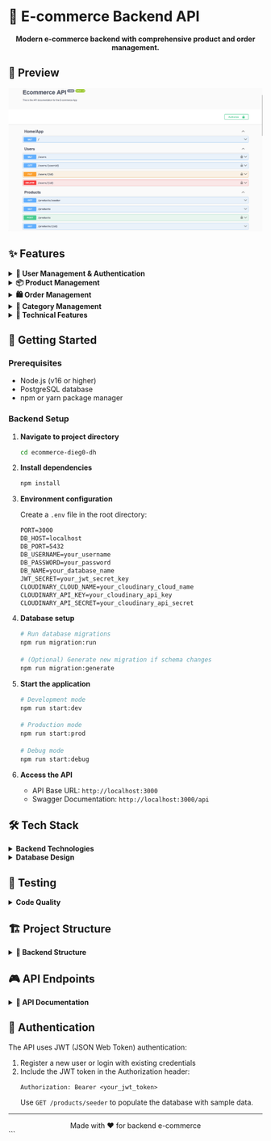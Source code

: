 # 🛒 E-commerce Backend API

<div align="center">
  <p>
    <strong>Modern e-commerce backend with comprehensive product and order management.</strong>
  </p>
</div>

## 📸 Preview

<div align="center">
  <img src="./ecommerce-dieg0-dh/assets/4.png" alt="E-commerce Backend Preview" width="800">
</div>

## ✨ Features

<details>
  <summary><strong>👤 User Management & Authentication</strong></summary>

- Secure user registration and login with JWT authentication
- Password encryption using bcrypt
- Role-based access control (Admin/User roles)
- User profile management
- Protected routes with guards and decorators
</details>

<details>
  <summary><strong>📦 Product Management</strong></summary>

- Complete CRUD operations for products
- Product categorization system
- Product pagination and filtering
- Stock management
- Product seeding with sample data
</details>

<details>
  <summary><strong>🛍️ Order Management</strong></summary>

- Order status management
- Integration with product inventory
</details>

<details>
  <summary><strong>📂 Category Management</strong></summary>

- Category creation and management
- Product-category relationships
- Category-based product filtering
</details>

<details>
  <summary><strong>🔧 Technical Features</strong></summary>

- Full TypeScript implementation with NestJS framework
- TypeORM with PostgreSQL database
- RESTful API architecture
- Swagger API documentation
- File upload with Multer
- Environment-based configuration
- ESLint code quality enforcement
- Input validation with class-validator
</details>

## 🚀 Getting Started

### Prerequisites

- Node.js (v16 or higher)
- PostgreSQL database
- npm or yarn package manager

### Backend Setup

1. **Navigate to project directory**

   ```bash
   cd ecommerce-dieg0-dh
   ```

2. **Install dependencies**

   ```bash
   npm install
   ```

3. **Environment configuration**

   Create a `.env` file in the root directory:

   ```env
   PORT=3000
   DB_HOST=localhost
   DB_PORT=5432
   DB_USERNAME=your_username
   DB_PASSWORD=your_password
   DB_NAME=your_database_name
   JWT_SECRET=your_jwt_secret_key
   CLOUDINARY_CLOUD_NAME=your_cloudinary_cloud_name
   CLOUDINARY_API_KEY=your_cloudinary_api_key
   CLOUDINARY_API_SECRET=your_cloudinary_api_secret
   ```

4. **Database setup**

   ```bash
   # Run database migrations
   npm run migration:run

   # (Optional) Generate new migration if schema changes
   npm run migration:generate
   ```

5. **Start the application**

   ```bash
   # Development mode
   npm run start:dev

   # Production mode
   npm run start:prod

   # Debug mode
   npm run start:debug
   ```

6. **Access the API**

   - API Base URL: `http://localhost:3000`
   - Swagger Documentation: `http://localhost:3000/api`

## 🛠️ Tech Stack

<details>
  <summary><strong>Backend Technologies</strong></summary>

- **NestJS** - Progressive Node.js framework
- **TypeScript** - Type-safe JavaScript
- **TypeORM** - Object-relational mapping
- **PostgreSQL** - Relational database
- **JWT** - JSON Web Token authentication
- **bcrypt** - Password hashing
- **Swagger** - API documentation
- **Multer** - File upload handling
- **Cloudinary** - Image storage and optimization
- **class-validator** - Input validation
- **ESLint** - Code quality and linting
- **Prettier** - Code formatting
</details>

<details>
  <summary><strong>Database Design</strong></summary>

- **Users** - User accounts and authentication
- **Products** - Product catalog with images and categories
- **Categories** - Product categorization system
- **Orders** - Order management and tracking
- **Credentials** - Secure authentication data
- **File Uploads** - Image and file storage
</details>

## 🧪 Testing

<details>
  <summary><strong>Code Quality</strong></summary>

The project implements comprehensive code quality measures:

- ESLint configuration with TypeScript support
- Prettier code formatting
- TypeScript strict type checking
- Error handling and HTTP status codes
- Database transaction management
</details>

## 🏗️ Project Structure

<details>
  <summary><strong>📁 Backend Structure</strong></summary>

```text
ecommerce-dieg0-dh/
├── 📁 src/
│   ├── 📁 auth/
│   │   ├── auth.controller.ts     # Authentication endpoints
│   │   ├── auth.service.ts        # Authentication logic
│   │   ├── auth.module.ts         # Auth module configuration
│   │   └── guards/                # JWT and role guards
│   ├── 📁 categories/
│   │   ├── categories.controller.ts
│   │   ├── categories.service.ts
│   │   ├── categories.module.ts
│   │   ├── dto/                   # Category DTOs
│   │   └── entities/              # Category entities
│   ├── 📁 config/
│   │   ├── typeorm.ts            # Database configuration
│   │   └── ...                   # Other config files
│   ├── 📁 decorators/
│   │   └── roles.decorator.ts    # Role-based access decorator
│   ├── 📁 file-upload/
│   │   ├── file-upload.controller.ts
│   │   ├── file-upload.service.ts
│   │   ├── file-upload.module.ts
│   │   └── file-upload.repository.ts
│   ├── 📁 helpers/
│   │   └── ...                   # Utility functions
│   ├── 📁 middlewares/
│   │   └── ...                   # Custom middlewares
│   ├── 📁 orders/
│   │   ├── orders.controller.ts
│   │   ├── orders.service.ts
│   │   ├── orders.module.ts
│   │   ├── dto/                  # Order DTOs
│   │   └── entities/             # Order entities
│   ├── 📁 products/
│   │   ├── products.controller.ts
│   │   ├── products.service.ts
│   │   ├── products.module.ts
│   │   ├── products.repository.ts
│   │   ├── dto/                  # Product DTOs
│   │   └── entities/             # Product entities
│   ├── 📁 users/
│   │   ├── users.controller.ts
│   │   ├── users.service.ts
│   │   ├── users.module.ts
│   │   ├── users.repository.ts
│   │   ├── dto/                  # User DTOs
│   │   └── entities/             # User entities
│   ├── 📄 data.json              # Sample product data
│   ├── 📄 roles.enum.ts          # User role definitions
│   ├── app.controller.ts
│   ├── app.module.ts
│   ├── app.service.ts
│   └── main.ts                   # Application entry point
├── 📁 test/                      # Test files
├── 📄 package.json
├── 📄 tsconfig.json
├── 📄 nest-cli.json
├── 📄 .env                      # Environment variables
└── 📄 README.md
```

</details>

## 🎮 API Endpoints

<details>
  <summary><strong>📱 API Documentation</strong></summary>

### Authentication

- `POST /auth/register` - User registration
- `POST /auth/login` - User login
- `GET /auth/profile` - Get user profile (Protected)

### Products

- `GET /products` - Get all products (with pagination)
- `GET /products/seeder` - Seed products with sample data
- `GET /products/:id` - Get product by ID
- `POST /products` - Create new product (Admin only)
- `PUT /products/:id` - Update product (Admin only)
- `DELETE /products/:id` - Delete product (Admin only)

### Categories

- `GET /categories` - Get all categories
- `POST /categories` - Create category (Admin only)
- `PUT /categories/:id` - Update category (Admin only)
- `DELETE /categories/:id` - Delete category (Admin only)

### Orders

- `GET /orders` - Get user orders (Protected)
- `POST /orders` - Create new order (Protected)
- `GET /orders/:id` - Get order by ID (Protected)

### File Upload

- `POST /file-upload` - Upload files (Protected)

### Users

- `GET /users` - Get all users (Admin only)
- `GET /users/:id` - Get user by ID (Admin only)
- `PUT /users/:id` - Update user (Admin only)
- `DELETE /users/:id` - Delete user (Admin only)
</details>

## 🔐 Authentication

The API uses JWT (JSON Web Token) authentication:

1. Register a new user or login with existing credentials
2. Include the JWT token in the Authorization header:
   ```
   Authorization: Bearer <your_jwt_token>
   ```
   Use `GET /products/seeder` to populate the database with sample data.

---

<div align="center">
Made with ❤️ for backend e-commerce
</div>
```

